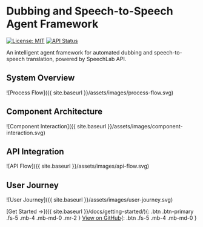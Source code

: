 
# Dubbing and Speech-to-Speech Agent Framework

[![License: MIT](https://img.shields.io/badge/License-MIT-yellow.svg)](https://opensource.org/licenses/MIT)
[![API Status](https://img.shields.io/badge/API-Stable-green.svg)](https://translate-api.speechlab.ai)

An intelligent agent framework for automated dubbing and speech-to-speech translation, powered by SpeechLab API.

## System Overview

![Process Flow]({{ site.baseurl }}/assets/images/process-flow.svg)

## Component Architecture

![Component Interaction]({{ site.baseurl }}/assets/images/component-interaction.svg)

## API Integration

![API Flow]({{ site.baseurl }}/assets/images/api-flow.svg)

## User Journey

![User Journey]({{ site.baseurl }}/assets/images/user-journey.svg)

[Get Started →]({{ site.baseurl }}/docs/getting-started/){: .btn .btn-primary .fs-5 .mb-4 .mb-md-0 .mr-2 }
[View on GitHub](https://github.com/shaft-foundation/SpeechlabAgentsDocs){: .btn .fs-5 .mb-4 .mb-md-0 }
